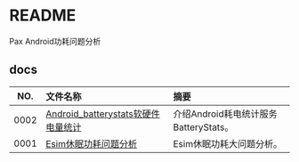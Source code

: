 # README

Pax Android功耗问题分析

## docs

NO.|文件名称|摘要
:--:|:--|:--
0002| [Android_batterystats软硬件电量统计](docs/0002_Android_batterystats软硬件电量统计.md) | 介绍Android耗电统计服务BatteryStats。
0001| [Esim休眠功耗问题分析](docs/0001_Esim休眠功耗问题分析.md) | Esim休眠功耗大问题分析。
